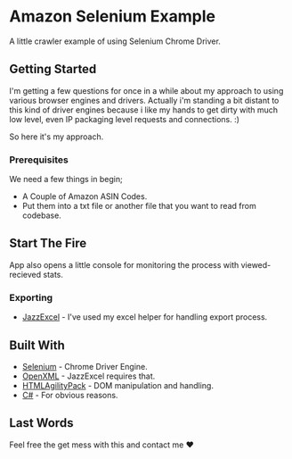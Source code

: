 # Amazon Selenium Example

A little crawler example of using Selenium Chrome Driver.

## Getting Started

I'm getting a few questions for once in a while about my approach to using various browser engines and drivers. Actually i'm standing a bit distant to this kind of driver engines because i like my hands to get dirty with much low level, even IP packaging level requests and connections. :)

So here it's my approach.

### Prerequisites

We need a few things in begin;

* A Couple of Amazon ASIN Codes.
* Put them into a txt file or another file that you want to read from codebase.

## Start The Fire

App also opens a little console for monitoring the process with viewed-recieved stats.

### Exporting

* [JazzExcel](https://github.com/erkmenesen/JazzFramework) - I've used my excel helper for handling export process.


## Built With

* [Selenium](https://www.selenium.dev/) - Chrome Driver Engine.
* [OpenXML](https://github.com/OfficeDev/Open-XML-SDK) - JazzExcel requires that.
* [HTMLAgilityPack](https://html-agility-pack.net/) - DOM manipulation and handling.
* [C#](https://docs.microsoft.com/tr-tr/dotnet/csharp/) - For obvious reasons.
## Last Words

Feel free the get mess with this and contact me ❤️
